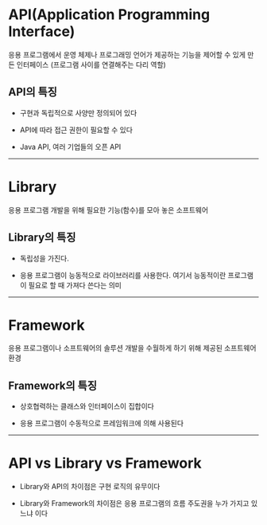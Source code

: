 # API(Application Programming Interface)

응용 프로그램에서 운영 체제나 프로그래밍 언어가 제공하는 기능을 제어할 수 있게 만든 인터페이스 (프로그램 사이를 연결해주는 다리 역할)

## API의 특징

- 구현과 독립적으로 사양만 정의되어 있다

- API에 따라 접근 권한이 필요할 수 있다

- Java API, 여러 기업들의 오픈 API

---

# Library

응용 프로그램 개발을 위해 필요한 기능(함수)를 모아 놓은 소프트웨어

## Library의 특징

- 독립성을 가진다.

- 응용 프로그램이 능동적으로 라이브러리를 사용한다. 여기서 능동적이란 프로그램이 필요로 할 때 가져다 쓴다는 의미

---

# Framework

응용 프로그램이나 소프트웨어의 솔루션 개발을 수월하게 하기 위해 제공된 소프트웨어 환경

## Framework의 특징

- 상호협력하는 클래스와 인터페이스이 집합이다

- 응용 프로그램이 수동적으로 프레임워크에 의해 사용된다

---

# API vs Library vs Framework

- Library와 API의 차이점은 구현 로직의 유무이다

- Library와 Framework의 차이점은 응용 프로그램의 흐름 주도권을 누가 가지고 있느냐 이다

